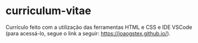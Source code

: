 # curriculum-vitae
Currículo feito com a utilização das ferramentas HTML e CSS e IDE VSCode (para acessá-lo, segue o link a seguir: https://joaogstex.github.io/).
